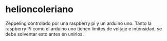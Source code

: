 helioncoleriano
===============

Zeppeling controlado por una raspberry pi y un arduino uno.
Tanto la raspberry Pi como el arduino uno tienen limites de voltaje e intensidad, se debe solventar esto antes en unirlos.
